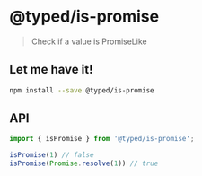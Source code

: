 # @typed/is-promise

> Check if a value is PromiseLike

## Let me have it!
```sh
npm install --save @typed/is-promise
```

## API

```typescript
import { isPromise } from '@typed/is-promise';

isPromise(1) // false
isPromise(Promise.resolve(1)) // true
```

